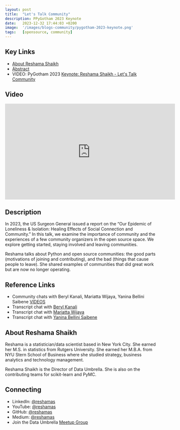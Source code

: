 ```yaml
---
layout: post
title:  "Let's Talk Community"
description: PPyGotham 2023 Keynote
date:   2023-12-32 17:44:03 +0200
image:  '/images/blogs-community/pygotham-2023-keynote.png'
tags:   [opensource, community]
---
```


## Key Links
- [About Reshama Shaikh](https://2023.pygotham.tv/speakers/reshama-shaikh/)
- [Abstract](https://2023.pygotham.tv/talks/a-look-at-the-community-life-cycle-in-the-open-source-space/)
- VIDEO: PyGotham 2023 [Keynote: Reshama Shaikh - Let's Talk Community](https://youtu.be/kmS2MRLicKc)

## Video
<iframe width="560" height="315" src="https://www.youtube.com/embed/kmS2MRLicKc" title="YouTube video player" frameborder="0" allow="accelerometer; autoplay; clipboard-write; encrypted-media; gyroscope; picture-in-picture" allowfullscreen></iframe>

## Description
In 2023, the US Surgeon General issued a report on the “Our Epidemic of Loneliness & Isolation: Healing Effects of Social Connection and Community.” In this talk, we examine the importance of community and the experiences of a few community organizers in the open source space. We explore getting started, staying involved and leaving communities.

Reshama talks about Python and open source communities: the good parts (motivations of joining and contributing), and the bad (things that cause people to leave). She shared examples of communities that did great work but are now no longer operating.


## Reference Links
- Community chats with Beryl Kanali, Mariatta Wijaya, Yanina Bellini Saibene [VIDEOS](https://www.youtube.com/playlist?list=PLBKcU7Ik-ir80szrIxzhEsHzQl-18QNHv)
- Transcript chat with [Beryl Kanali](https://blog.dataumbrella.org/beryl-community)
- Transcript chat with [Mariatta Wijaya](https://blog.dataumbrella.org/mariatta-community)
- Transcript chat with [Yanina Bellini Saibene](https://blog.dataumbrella.org/yanina-community)


## About Reshama Shaikh
Reshama is a statistician/data scientist based in New York City. She earned her M.S. in statistics from Rutgers University. She earned her M.B.A. from NYU Stern School of Business where she studied strategy, business analytics and technology management.

Reshama Shaikh is the Director of Data Umbrella. She is also on the contributing teams for scikit-learn and PyMC.

## Connecting
- LinkedIn: [@reshamas](https://www.linkedin.com/in/reshamas/)
- YouTube: [@reshamas](https://youtube.com/@reshamas)
- GitHub: [@reshamas](https://github.com/reshamas)
- Medium: [@reshamas](https://medium.com/@reshamas) 
- Join the Data Umbrella [Meetup Group](https://www.meetup.com/data-umbrella/)

